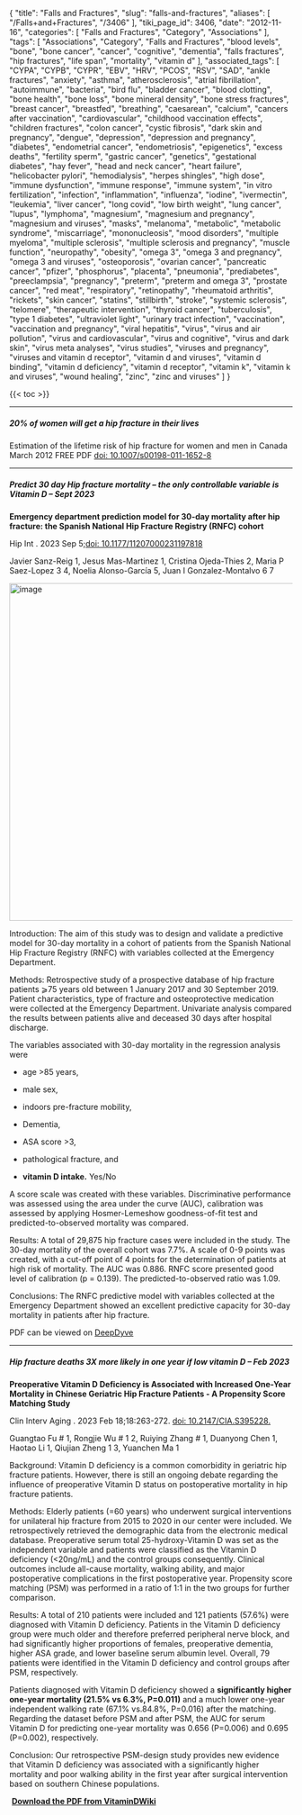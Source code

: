 {
    "title": "Falls and Fractures",
    "slug": "falls-and-fractures",
    "aliases": [
        "/Falls+and+Fractures",
        "/3406"
    ],
    "tiki_page_id": 3406,
    "date": "2012-11-16",
    "categories": [
        "Falls and Fractures",
        "Category",
        "Associations"
    ],
    "tags": [
        "Associations",
        "Category",
        "Falls and Fractures",
        "blood levels",
        "bone",
        "bone cancer",
        "cancer",
        "cognitive",
        "dementia",
        "falls fractures",
        "hip fractures",
        "life span",
        "mortality",
        "vitamin d"
    ],
    "associated_tags": [
        "CYPA",
        "CYPB",
        "CYPR",
        "EBV",
        "HRV",
        "PCOS",
        "RSV",
        "SAD",
        "ankle fractures",
        "anxiety",
        "asthma",
        "atherosclerosis",
        "atrial fibrillation",
        "autoimmune",
        "bacteria",
        "bird flu",
        "bladder cancer",
        "blood clotting",
        "bone health",
        "bone loss",
        "bone mineral density",
        "bone stress fractures",
        "breast cancer",
        "breastfed",
        "breathing",
        "caesarean",
        "calcium",
        "cancers after vaccination",
        "cardiovascular",
        "childhood vaccination effects",
        "children fractures",
        "colon cancer",
        "cystic fibrosis",
        "dark skin and pregnancy",
        "dengue",
        "depression",
        "depression and pregnancy",
        "diabetes",
        "endometrial cancer",
        "endometriosis",
        "epigenetics",
        "excess deaths",
        "fertility sperm",
        "gastric cancer",
        "genetics",
        "gestational diabetes",
        "hay fever",
        "head and neck cancer",
        "heart failure",
        "helicobacter pylori",
        "hemodialysis",
        "herpes shingles",
        "high dose",
        "immune dysfunction",
        "immune response",
        "immune system",
        "in vitro fertilization",
        "infection",
        "inflammation",
        "influenza",
        "iodine",
        "ivermectin",
        "leukemia",
        "liver cancer",
        "long covid",
        "low birth weight",
        "lung cancer",
        "lupus",
        "lymphoma",
        "magnesium",
        "magnesium and pregnancy",
        "magnesium and viruses",
        "masks",
        "melanoma",
        "metabolic",
        "metabolic syndrome",
        "miscarriage",
        "mononucleosis",
        "mood disorders",
        "multiple myeloma",
        "multiple sclerosis",
        "multiple sclerosis and pregnancy",
        "muscle function",
        "neuropathy",
        "obesity",
        "omega 3",
        "omega 3 and pregnancy",
        "omega 3 and viruses",
        "osteoporosis",
        "ovarian cancer",
        "pancreatic cancer",
        "pfizer",
        "phosphorus",
        "placenta",
        "pneumonia",
        "prediabetes",
        "preeclampsia",
        "pregnancy",
        "preterm",
        "preterm and omega 3",
        "prostate cancer",
        "red meat",
        "respiratory",
        "retinopathy",
        "rheumatoid arthritis",
        "rickets",
        "skin cancer",
        "statins",
        "stillbirth",
        "stroke",
        "systemic sclerosis",
        "telomere",
        "therapeutic intervention",
        "thyroid cancer",
        "tuberculosis",
        "type 1 diabetes",
        "ultraviolet light",
        "urinary tract infection",
        "vaccination",
        "vaccination and pregnancy",
        "viral hepatitis",
        "virus",
        "virus and air pollution",
        "virus and cardiovascular",
        "virus and cognitive",
        "virus and dark skin",
        "virus meta analyses",
        "virus studies",
        "viruses and pregnancy",
        "viruses and vitamin d receptor",
        "vitamin d and viruses",
        "vitamin d binding",
        "vitamin d deficiency",
        "vitamin d receptor",
        "vitamin k",
        "vitamin k and viruses",
        "wound healing",
        "zinc",
        "zinc and viruses"
    ]
}


{{< toc >}} 

---

##### 20% of women will get a hip fracture in their lives

Estimation of the lifetime risk of hip fracture for women and men in Canada March 2012 FREE PDF [doi: 10.1007/s00198-011-1652-8](https://doi.org/10.1007/s00198-011-1652-8)

---

##### Predict 30 day Hip fracture mortality – the only controllable variable is Vitamin D – Sept 2023

 **Emergency department prediction model for 30-day mortality after hip fracture: the Spanish National Hip Fracture Registry (RNFC) cohort** 

Hip Int . 2023 Sep 5;[doi: 10.1177/11207000231197818](https://doi.org/10.1177/11207000231197818)

Javier Sanz-Reig 1, Jesus Mas-Martinez 1, Cristina Ojeda-Thies 2, Maria P Saez-Lopez 3 4, Noelia Alonso-García 5, Juan I Gonzalez-Montalvo 6 7

<img src="https://d378j1rmrlek7x.cloudfront.net/attachments/pdf/canadian-cancer-costs---2013.pdf" alt="image" width="600">

Introduction: The aim of this study was to design and validate a predictive model for 30-day mortality in a cohort of patients from the Spanish National Hip Fracture Registry (RNFC) with variables collected at the Emergency Department.

Methods: Retrospective study of a prospective database of hip fracture patients ⩾75 years old between 1 January 2017 and 30 September 2019. Patient characteristics, type of fracture and osteoprotective medication were collected at the Emergency Department. Univariate analysis compared the results between patients alive and deceased 30 days after hospital discharge. 

The variables associated with 30-day mortality in the regression analysis were 

* age >85 years, 

* male sex, 

* indoors pre-fracture mobility,

* Dementia, 

* ASA score >3,

* pathological fracture, and

*  **vitamin D intake.**  Yes/No

A score scale was created with these variables. Discriminative performance was assessed using the area under the curve (AUC), calibration was assessed by applying Hosmer-Lemeshow goodness-of-fit test and predicted-to-observed mortality was compared.

Results: A total of 29,875 hip fracture cases were included in the study. The 30-day mortality of the overall cohort was 7.7%. A scale of 0-9 points was created, with a cut-off point of 4 points for the determination of patients at high risk of mortality. The AUC was 0.886. RNFC score presented good level of calibration (p = 0.139). The predicted-to-observed ratio was 1.09.

Conclusions: The RNFC predictive model with variables collected at the Emergency Department showed an excellent predictive capacity for 30-day mortality in patients after hip fracture.

PDF can be viewed on [DeepDyve](https://www.deepdyve.com/)

---

##### Hip fracture deaths 3X more likely in one year if low vitamin D – Feb 2023

 **Preoperative Vitamin D Deficiency is Associated with Increased One-Year Mortality in Chinese Geriatric Hip Fracture Patients - A Propensity Score Matching Study** 

Clin Interv Aging . 2023 Feb 18;18:263-272. [doi: 10.2147/CIA.S395228.](https://doi.org/10.2147/CIA.S395228.)

Guangtao Fu # 1, Rongjie Wu # 1 2, Ruiying Zhang # 1, Duanyong Chen 1, Haotao Li 1, Qiujian Zheng 1 3, Yuanchen Ma 1

Background: Vitamin D deficiency is a common comorbidity in geriatric hip fracture patients. However, there is still an ongoing debate regarding the influence of preoperative Vitamin D status on postoperative mortality in hip fracture patients.

Methods: Elderly patients (=60 years) who underwent surgical interventions for unilateral hip fracture from 2015 to 2020 in our center were included. We retrospectively retrieved the demographic data from the electronic medical database. Preoperative serum total 25-hydroxy-Vitamin D was set as the independent variable and patients were classified as the Vitamin D deficiency (<20ng/mL) and the control groups consequently. Clinical outcomes include all-cause mortality, walking ability, and major postoperative complications in the first postoperative year. Propensity score matching (PSM) was performed in a ratio of 1:1 in the two groups for further comparison.

Results: A total of 210 patients were included and 121 patients (57.6%) were diagnosed with Vitamin D deficiency. Patients in the Vitamin D deficiency group were much older and therefore preferred peripheral nerve block, and had significantly higher proportions of females, preoperative dementia, higher ASA grade, and lower baseline serum albumin level. Overall, 79 patients were identified in the Vitamin D deficiency and control groups after PSM, respectively. 

Patients diagnosed with Vitamin D deficiency showed a  **significantly higher one-year mortality (21.5% vs 6.3%, P=0.011)**  and a much lower one-year independent walking rate (67.1% vs.84.8%, P=0.016) after the matching. Regarding the dataset before PSM and after PSM, the AUC for serum Vitamin D for predicting one-year mortality was 0.656 (P=0.006) and 0.695 (P=0.002), respectively.

Conclusion: Our retrospective PSM-design study provides new evidence that Vitamin D deficiency was associated with a significantly higher mortality and poor walking ability in the first year after surgical intervention based on southern Chinese populations.

 **<i class="fas fa-file-pdf" style="margin-right: 0.3em;"></i><a href="https://d378j1rmrlek7x.cloudfront.net/attachments/pdf/3x-hip-fracture-death-compresspdf.pdf">Download the PDF from VitaminDWiki </a>**